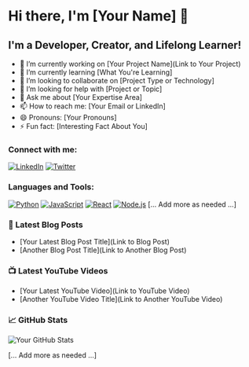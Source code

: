 # Hi there, I'm [Your Name] 👋

## I'm a Developer, Creator, and Lifelong Learner!

- 🔭 I’m currently working on [Your Project Name](Link to Your Project)
- 🌱 I’m currently learning [What You're Learning]
- 👯 I’m looking to collaborate on [Project Type or Technology]
- 🤔 I’m looking for help with [Project or Topic]
- 💬 Ask me about [Your Expertise Area]
- 📫 How to reach me: [Your Email or LinkedIn]
- 😄 Pronouns: [Your Pronouns]
- ⚡ Fun fact: [Interesting Fact About You]

### Connect with me:

[![LinkedIn][linkedin-shield]][linkedin-url]
[![Twitter][twitter-shield]][twitter-url]

### Languages and Tools:

[![Python][python-shield]][python-url]
[![JavaScript][javascript-shield]][javascript-url]
[![React][react-shield]][react-url]
[![Node.js][nodejs-shield]][nodejs-url]
[... Add more as needed ...]

### 📕 Latest Blog Posts

<!-- BLOG-POST-LIST:START -->
- [Your Latest Blog Post Title](Link to Blog Post)
- [Another Blog Post Title](Link to Another Blog Post)
<!-- BLOG-POST-LIST:END -->

### 📺 Latest YouTube Videos

<!-- YOUTUBE:START -->
- [Your Latest YouTube Video](Link to YouTube Video)
- [Another YouTube Video Title](Link to Another YouTube Video)
<!-- YOUTUBE:END -->

### 📈 GitHub Stats

![Your GitHub Stats](https://github-readme-stats.vercel.app/api?username=yourusername&show_icons=true&theme=radical)

<!-- Links to your social media accounts -->

[linkedin-shield]: https://img.shields.io/badge/-LinkedIn-blue.svg?style=flat-square&logo=linkedin&colorB=555
[linkedin-url]: https://linkedin.com/in/yourlinkedin
[twitter-shield]: https://img.shields.io/twitter/follow/yourusername?label=Twitter&style=social
[twitter-url]: https://twitter.com/yourusername
[python-shield]: https://img.shields.io/badge/-Python-black?style=flat-square&logo=python
[python-url]: https://python.org
[javascript-shield]: https://img.shields.io/badge/-JavaScript-black?style=flat-square&logo=javascript
[javascript-url]: https://developer.mozilla.org/en-US/docs/Web/JavaScript
[react-shield]: https://img.shields.io/badge/-React-black?style=flat-square&logo=react
[react-url]: https://reactjs.org
[nodejs-shield]: https://img.shields.io/badge/-Node.js-black?style=flat-square&logo=node.js
[nodejs-url]: https://nodejs.org
[... Add more as needed ...]
